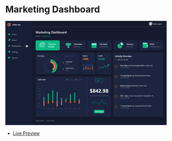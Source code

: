 # Marketing Dashboard
![alt text](./mark-dashboard.png)
- [Live Preview](https://mark-dashboard.web.app/)